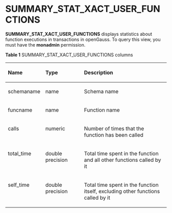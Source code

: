 # SUMMARY\_STAT\_XACT\_USER\_FUNCTIONS<a name="EN-US_TOPIC_0245374714"></a>

**SUMMARY\_STAT\_XACT\_USER\_FUNCTIONS**  displays statistics about function executions in transactions in openGauss. To query this view, you must have the  **monadmin**  permission.

**Table  1**  SUMMARY\_STAT\_XACT\_USER\_FUNCTIONS columns

<a name="en-us_topic_0237122610_table159711618712"></a>
<table><thead align="left"><tr id="en-us_topic_0237122610_row11512071070"><th class="cellrowborder" valign="top" width="18.43%" id="mcps1.2.4.1.1"><p id="en-us_topic_0237122610_p95111717716"><a name="en-us_topic_0237122610_p95111717716"></a><a name="en-us_topic_0237122610_p95111717716"></a><strong id="b1818214311552"><a name="b1818214311552"></a><a name="b1818214311552"></a>Name</strong></p>
</th>
<th class="cellrowborder" valign="top" width="24.87%" id="mcps1.2.4.1.2"><p id="en-us_topic_0237122610_p852771274"><a name="en-us_topic_0237122610_p852771274"></a><a name="en-us_topic_0237122610_p852771274"></a><strong id="b197979318559"><a name="b197979318559"></a><a name="b197979318559"></a>Type</strong></p>
</th>
<th class="cellrowborder" valign="top" width="56.699999999999996%" id="mcps1.2.4.1.3"><p id="en-us_topic_0237122610_p352167872"><a name="en-us_topic_0237122610_p352167872"></a><a name="en-us_topic_0237122610_p352167872"></a><strong id="b7673114125515"><a name="b7673114125515"></a><a name="b7673114125515"></a>Description</strong></p>
</th>
</tr>
</thead>
<tbody><tr id="en-us_topic_0237122610_row6525715715"><td class="cellrowborder" valign="top" width="18.43%" headers="mcps1.2.4.1.1 "><p id="en-us_topic_0237122610_p20521713712"><a name="en-us_topic_0237122610_p20521713712"></a><a name="en-us_topic_0237122610_p20521713712"></a>schemaname</p>
</td>
<td class="cellrowborder" valign="top" width="24.87%" headers="mcps1.2.4.1.2 "><p id="en-us_topic_0237122610_p135277774"><a name="en-us_topic_0237122610_p135277774"></a><a name="en-us_topic_0237122610_p135277774"></a>name</p>
</td>
<td class="cellrowborder" valign="top" width="56.699999999999996%" headers="mcps1.2.4.1.3 "><p id="en-us_topic_0237122610_p952478715"><a name="en-us_topic_0237122610_p952478715"></a><a name="en-us_topic_0237122610_p952478715"></a>Schema name</p>
</td>
</tr>
<tr id="en-us_topic_0237122610_row155310718714"><td class="cellrowborder" valign="top" width="18.43%" headers="mcps1.2.4.1.1 "><p id="en-us_topic_0237122610_p8531071873"><a name="en-us_topic_0237122610_p8531071873"></a><a name="en-us_topic_0237122610_p8531071873"></a>funcname</p>
</td>
<td class="cellrowborder" valign="top" width="24.87%" headers="mcps1.2.4.1.2 "><p id="en-us_topic_0237122610_p1453172714"><a name="en-us_topic_0237122610_p1453172714"></a><a name="en-us_topic_0237122610_p1453172714"></a>name</p>
</td>
<td class="cellrowborder" valign="top" width="56.699999999999996%" headers="mcps1.2.4.1.3 "><p id="en-us_topic_0237122610_p19531972711"><a name="en-us_topic_0237122610_p19531972711"></a><a name="en-us_topic_0237122610_p19531972711"></a>Function name</p>
</td>
</tr>
<tr id="en-us_topic_0237122610_row253579719"><td class="cellrowborder" valign="top" width="18.43%" headers="mcps1.2.4.1.1 "><p id="en-us_topic_0237122610_p45320716711"><a name="en-us_topic_0237122610_p45320716711"></a><a name="en-us_topic_0237122610_p45320716711"></a>calls</p>
</td>
<td class="cellrowborder" valign="top" width="24.87%" headers="mcps1.2.4.1.2 "><p id="en-us_topic_0237122610_p8531778718"><a name="en-us_topic_0237122610_p8531778718"></a><a name="en-us_topic_0237122610_p8531778718"></a>numeric</p>
</td>
<td class="cellrowborder" valign="top" width="56.699999999999996%" headers="mcps1.2.4.1.3 "><p id="en-us_topic_0237122610_p2539719713"><a name="en-us_topic_0237122610_p2539719713"></a><a name="en-us_topic_0237122610_p2539719713"></a>Number of times that the function has been called</p>
</td>
</tr>
<tr id="en-us_topic_0237122610_row1153971479"><td class="cellrowborder" valign="top" width="18.43%" headers="mcps1.2.4.1.1 "><p id="en-us_topic_0237122610_p19541372720"><a name="en-us_topic_0237122610_p19541372720"></a><a name="en-us_topic_0237122610_p19541372720"></a>total_time</p>
</td>
<td class="cellrowborder" valign="top" width="24.87%" headers="mcps1.2.4.1.2 "><p id="en-us_topic_0237122610_p1755577716"><a name="en-us_topic_0237122610_p1755577716"></a><a name="en-us_topic_0237122610_p1755577716"></a>double precision</p>
</td>
<td class="cellrowborder" valign="top" width="56.699999999999996%" headers="mcps1.2.4.1.3 "><p id="en-us_topic_0237122610_p555197773"><a name="en-us_topic_0237122610_p555197773"></a><a name="en-us_topic_0237122610_p555197773"></a>Total time spent in the function and all other functions called by it</p>
</td>
</tr>
<tr id="en-us_topic_0237122610_row55515719711"><td class="cellrowborder" valign="top" width="18.43%" headers="mcps1.2.4.1.1 "><p id="en-us_topic_0237122610_p7559719716"><a name="en-us_topic_0237122610_p7559719716"></a><a name="en-us_topic_0237122610_p7559719716"></a>self_time</p>
</td>
<td class="cellrowborder" valign="top" width="24.87%" headers="mcps1.2.4.1.2 "><p id="en-us_topic_0237122610_p9551571877"><a name="en-us_topic_0237122610_p9551571877"></a><a name="en-us_topic_0237122610_p9551571877"></a>double precision</p>
</td>
<td class="cellrowborder" valign="top" width="56.699999999999996%" headers="mcps1.2.4.1.3 "><p id="en-us_topic_0237122610_p13561777719"><a name="en-us_topic_0237122610_p13561777719"></a><a name="en-us_topic_0237122610_p13561777719"></a>Total time spent in the function itself, excluding other functions called by it</p>
</td>
</tr>
</tbody>
</table>

